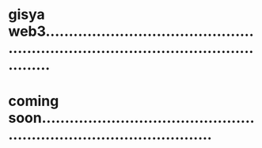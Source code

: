 # gisya web3...........................................................................................................
# coming soon..........................................................................................
